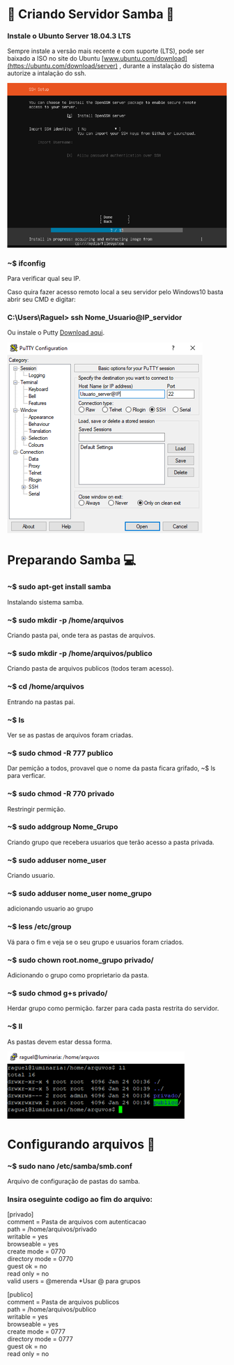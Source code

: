 # :file_folder: Criando Servidor Samba :file_folder:

### Instale o Ubunto Server 18.04.3 LTS  
Sempre instale a versão mais recente e com suporte (LTS), pode ser baixado a ISO no site do Ubuntu [www.ubuntu.com/download](https://ubuntu.com/download/server) , durante a instalação do sistema autorize a intalação do ssh.

![SSH_install.PNG](https://github.com/CaioFranzo/Server_Samba/blob/master/SSH_install.PNG?raw=true)  


### ~$ ifconfig  
Para verificar qual seu IP.

Caso quira fazer acesso remoto local a seu servidor pelo Windows10 basta abrir seu CMD e digitar:  
### C:\Users\Raguel> ssh Nome_Usuario@IP_servidor  

Ou instale o Putty [Download aqui](https://www.ssh.com/ssh/putty/download).  
  
![Putty.PNG](https://github.com/CaioFranzo/Server_Samba/blob/master/Putty.PNG?raw=true)  

# Preparando Samba :computer:

### ~$ sudo apt-get install samba  
Instalando sistema samba.

### ~$ sudo mkdir -p /home/arquivos  
Criando pasta pai, onde tera as pastas de arquivos.  

### ~$ sudo mkdir -p /home/arquivos/publico  
Criando pasta de arquivos publicos (todos teram acesso).  

### ~$ cd /home/arquivos  
Entrando na pastas pai.

### ~$ ls
Ver se as pastas de arquivos foram criadas.

### ~$ sudo chmod -R 777 publico  
Dar pemição a todos, provavel que o nome da pasta ficara grifado, ~$ ls para verficar.

### ~$ sudo chmod -R 770 privado
Restringir permição.  

### ~$ sudo addgroup Nome_Grupo
Criando grupo que recebera usuarios que terão acesso a pasta privada.

### ~$ sudo adduser nome_user  
Criando usuario.

### ~$ sudo adduser nome_user nome_grupo
adicionando usuario ao grupo

### ~$  less /etc/group
Vá para o fim e veja se o seu grupo e usuarios foram criados.  

### ~$ sudo chown root.nome_grupo privado/
Adicionando o grupo como proprietario da pasta.

### ~$ sudo chmod g+s privado/
Herdar grupo como permição. farzer para cada pasta restrita do servidor.

### ~$ ll
As pastas devem estar dessa forma.

![Folders.PNG](https://github.com/CaioFranzo/Server_Samba/blob/master/Folders.PNG?raw=true)  

# Configurando arquivos :bookmark_tabs:

### ~$ sudo nano /etc/samba/smb.conf
Arquivo de configuração de pastas do samba.  

### Insira oseguinte codigo ao fim do arquivo:  

[privado]  
comment = Pasta de arquivos com autenticacao  
path = /home/arquivos/privado  
writable = yes  
browseable = yes  
create mode = 0770  
directory mode = 0770  
guest ok = no  
read only = no  
valid users = @merenda *Usar @ para grupos  

[publico]  
comment = Pasta de arquivos publicos  
path = /home/arquivos/publico  
writable = yes  
browseable = yes  
create mode = 0777  
directory mode = 0777  
guest ok = no  
read only = no  
